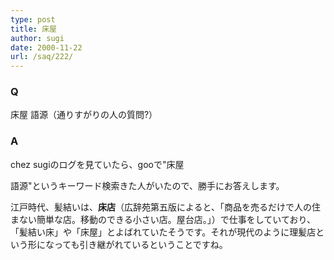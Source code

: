 ```yaml
---
type: post
title: 床屋
author: sugi
date: 2000-11-22
url: /saq/222/
---
```

### Q 

床屋 語源（通りすがりの人の質問?）

### A 

chez sugiのログを見ていたら、gooで"床屋
  
語源"というキーワード検索きた人がいたので、勝手にお答えします。

江戸時代、髪結いは、**床店**（広辞苑第五版によると、「商品を売るだけで人の住まない簡単な店。移動のできる小さい店。屋台店。」）で仕事をしていており、「髪結い床」や「床屋」とよばれていたそうです。それが現代のように理髪店という形になっても引き継がれているということですね。
